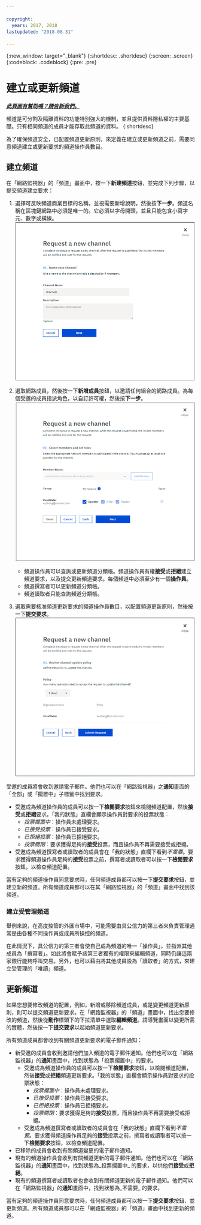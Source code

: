 ```yaml
---

copyright:
  years: 2017, 2018
lastupdated: "2018-08-31"

---
```


{:new_window: target="_blank"}
{:shortdesc: .shortdesc}
{:screen: .screen}
{:codeblock: .codeblock}
{:pre: .pre}

# 建立或更新頻道


***[此頁面有幫助嗎？請告訴我們。](https://www.surveygizmo.com/s3/4501493/IBM-Blockchain-Documentation)***


頻道是可分割及隔離資料的功能特別強大的機制，並且提供資料隱私權的主要基礎。只有相同頻道的成員才能存取此頻道的資料。
{:shortdesc}

為了確保頻道安全，已配置頻道更新原則，來定義在建立或更新頻道之前，需要同意頻道建立或更新要求的頻道操作員數目。

## 建立頻道
在「網路監視器」的「頻道」畫面中，按一下**新建頻道**按鈕，並完成下列步驟，以提交頻道建立要求：
1. 選擇可反映頻道商業目標的名稱，並視需要新增說明，然後按**下一步**。頻道名稱在區塊鏈網路中必須是唯一的。它必須以字母開頭，並且只能包含小寫字元、數字或橫線。
![建立頻道 1](../images/create_channel.png "建立頻道畫面 1")

2. 選取網路成員，然後按一下**新增成員**按鈕，以邀請任何組合的網路成員。為每個受邀的成員指派角色，以自訂許可權，然後按**下一步**。
![建立頻道 2](../images/create_channel_2.png "建立頻道畫面 2")

    * 頻道操作員可以查詢或更新頻道分類帳。頻道操作員有權**接受**或**拒絕**建立頻道要求，以及提交更新頻道要求。每個頻道中必須至少有一個**操作員**。
    * 頻道撰寫者可以更新頻道分類帳。
    * 頻道讀取者只能查詢頻道分類帳。

3. 選取需要核准頻道更新要求的頻道操作員數目，以配置頻道更新原則，然後按一下**提交要求**。
  ![建立頻道 3](../images/create_channel_3.png "建立頻道畫面 3")

受邀的成員將會收到邀請電子郵件。他們也可以在「網路監視器」之**通知**畫面的「全部」或「擱置中」子標籤中找到要求。
* 受邀成為頻道操作員的成員可以按一下**檢閱要求**按鈕來檢閱頻道配置，然後**接受**或**拒絕**要求。「我的狀態」直欄會顯示操作員對要求的投票狀態：
    * _投票擱置中_：操作員未處理要求。
    * _已接受投票_：操作員已接受要求。
    * _已拒絕投票_：操作員已拒絕要求。
    * _投票關閉_：要求獲得足夠的**接受**投票，而且操作員不再需要接受或拒絕。
* 受邀成為頻道撰寫者或讀取者的成員會在「我的狀態」直欄下看到*不需要*。要求獲得頻道操作員足夠的**接受**投票之前，撰寫者或讀取者可以按一下**檢閱要求**按鈕，以檢查頻道配置。

當有足夠的頻道操作員同意要求時，任何頻道成員都可以按一下**提交要求**按鈕，並建立新的頻道。所有頻道成員都可以在其「網路監視器」的「頻道」畫面中找到該頻道。

### 建立受管理頻道

舉例來說，在高度控管的外匯市場中，可能需要由具公信力的第三者來負責管理通常是由各種不同操作員或成員所操控的頻道。

在此情況下，具公信力的第三者會使自己成為頻道的唯一「操作員」，並指派其他成員為「撰寫者」。如此將會賦予該第三者獨有的權限來編輯頻道，同時仍讓這兩家銀行能夠呼叫交易。另外，也可以藉由將其他成員設為「讀取者」的方式，來建立受管理的「唯讀」頻道。

## 更新頻道
如果您想要修改頻道的配置，例如，新增或移除頻道成員，或是變更頻道更新原則，則可以提交頻道更新要求。在「網路監視器」的「頻道」畫面中，找出您要修改的頻道，然後從**動作**標頭下的下拉清單中選取**編輯頻道**。請導覽畫面以變更所需的實體，然後按一下**提交要求**以起始頻道更新要求。

所有頻道成員都會收到有關頻道更新要求的電子郵件通知：
* 新受邀的成員會收到邀請他們加入頻道的電子郵件通知。他們也可以在「網路監視器」的**通知**畫面中，找到狀態為「投票擱置中」的要求。
    * 受邀成為頻道操作員的成員可以按一下**檢閱要求**按鈕，以檢閱頻道配置，然後**接受**或**拒絕**頻道更新要求。「我的狀態」直欄會顯示操作員對要求的投票狀態：
        * _投票擱置中_：操作員未處理要求。
        * _已接受投票_：操作員已接受要求。
        * _已拒絕投票_：操作員已拒絕要求。
        * _投票關閉_：要求獲得足夠的**接受**投票，而且操作員不再需要接受或拒絕。
    * 受邀成為頻道撰寫者或讀取者的成員會在「我的狀態」直欄下看到*不需要*。要求獲得頻道操作員足夠的**接受**投票之前，撰寫者或讀取者可以按一下**檢閱要求**按鈕，以檢查頻道配置。
* 已移除的成員會收到有關頻道變更的電子郵件通知。
* 現有的頻道操作員會收到有關頻道更新的電子郵件通知。他們也可以在「網路監視器」的**通知**畫面中，找到狀態為_投票擱置中_ 的要求，以供他們**接受**或**拒絕**。
* 現有的頻道撰寫者或讀取者也會收到有關頻道更新的電子郵件通知。他們可以在「網路監視器」的**通知**畫面中，找到狀態為_不需要_ 的要求。

當有足夠的頻道操作員同意要求時，任何頻道成員都可以按一下**提交要求**按鈕，並更新頻道。所有頻道成員都可以在「網路監視器」的「頻道」畫面中找到更新的頻道。
